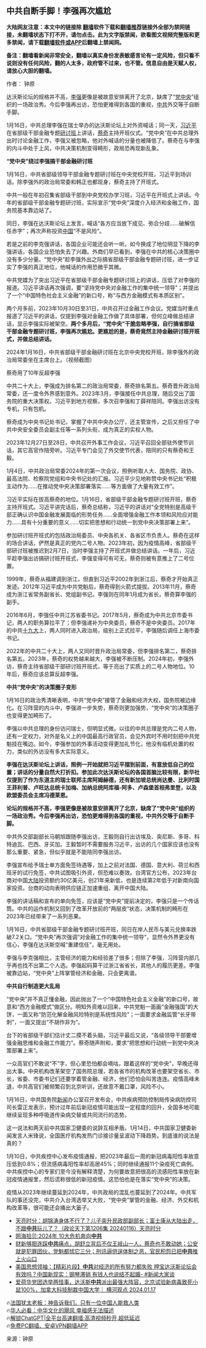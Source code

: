  <!-- 面包屑导航 --> <h2>中共自断手脚！李强再次尴尬</h2> <p class="notice"><b>大陆网友注意：本文中的链接除 <a href="https://github.com/bannedbook/fanqiang" >翻墙</a>软件下载和<a href="https://github.com/killgcd/justmysocks/blob/master/README.md">翻墙推荐</a>链接外全部为禁网链接，未翻墙状态下打不开，请勿点击。此为文字版禁闻，欲看图文视频完整版和更多禁闻，请下载<a href="https://github.com/bannedbook/fanqiang">翻墙软件或APP</a>后翻墙上禁闻网。</p><p>备注：翻墙看新闻非常安全，翻墙以真实身份发表敏感言论有一定风险，但只看不说则没有任何风险，翻的人太多，政府管不过来，也不管。信息自由是天赋人权，请放心大胆的翻墙。</b></p>  <div class="entry"> <p>作者： 钟原</p> <p id="summary">达沃斯论坛的规格并不高，<a href="https://www.bannedbook.org/bnews/tag/%e6%9d%8e%e5%bc%ba/" class="st_tag internal_tag" rel="tag" title="标签 李强 下的日志">李强</a>更像是被故意安排离开了北京，缺席了“<a href="https://www.bannedbook.org/bnews/tag/%E5%85%9A%E4%B8%AD%E5%A4%AE/" class="st_tag internal_tag" rel="tag" title="标签 党中央 下的日志">党中央</a>”组织的一场政治秀。今后李强再出访，恐怕更难得到各国的重视，<a href="https://www.bannedbook.org/bnews/tag/%e4%b8%ad%e5%85%b1/" class="st_tag internal_tag" rel="tag" title="标签 中共 下的日志">中共</a>外交等于自断手脚。</p> <p>1月16日，中共总理李强在瑞士举办的达沃斯论坛上对外资喊话；同一天，<a href="https://www.bannedbook.org/bnews/tag/%e4%b9%a0%e8%bf%91%e5%b9%b3/" class="st_tag internal_tag" rel="tag" title="标签 习近平 下的日志">习近平</a>在省部级干部金融专题<a href="https://www.bannedbook.org/bnews/tag/%E7%A0%94%E8%AE%A8%E7%8F%AD/" class="st_tag internal_tag" rel="tag" title="标签 研讨班 下的日志">研讨班</a>上讲话，<a href="https://www.bannedbook.org/bnews/tag/%e8%94%a1%e5%a5%87/" class="st_tag internal_tag" rel="tag" title="标签 蔡奇 下的日志">蔡奇</a>主持开班仪式。“党中央”在中共总理外出时讨论金融工作，李强又被忽略，他对外喊话的分量也被降低了。蔡奇在与李强的内斗中处于上风，中共决策机制变得畸形，政局恐再现新乱象。</p> <p><strong>“党中央”绕过李强搞干部金融研讨班</strong></p> <p>1月16日，中共省部级领导干部金融专题研讨班在中央党校开班，习近平到场训话。除李强外的政治局常委和韩正也都现身，蔡奇主持了开班式。</p> <p>中共一般在年初召集省部级干部到中央党校办学习班，习近平在开班式上讲话。今年的省部级干部金融专题研讨班，实际宣示“党中央”深度介入经济和金融工作，国务院基本靠边站了。</p> <p>同日，李强在达沃斯论坛上发言，喊话“各方应当放下成见、弥合分歧……破解信任赤字”；再次声称投资<span class='wp_keywordlink_affiliate'><a href="https://www.bannedbook.org/" title="中国" target="_blank">中国</a></span>“不是风险”。</p> <p>若是之前的李克强讲话，各国企业可能还会听一听。如今换成了地位明显下降的李强讲话，各国企业恐怕失去了兴趣。外商们早已看到，李强在中共的核心决策圈中没有多少分量。“党中央”趁李强外出之际搞省部级干部金融专题研讨班，进一步证实了李强的真正地位，他喊话的作用恐微乎其微。</p> <p>中共党媒为了突出习近平在省部级干部金融专题研讨班上的讲话，压低了对李强的报道。习近平讲话再次强调，要“坚持党中央对金融工作的集中统一领导”；并提出了一个“中国特色社会主义金融”的新口号，称“与西方金融模式有本质区别”。</p> <p>两个月多前，2023年10月30日至31日，中共召开过金融工作会议。党媒当时重点报道了习近平的讲话，仅提到李强对金融工作做了具体部署，但何立峰做总结讲话，显示李强实际被架空。<strong>两个多月后，“党中央”干脆忽略李强，自行搞省部级干部金融专题研讨班，李强再次尴尬。更尴尬的是，蔡奇竟然主持金融研讨班开班式，并做总结讲话。</strong></p> <p>2024年1月16日，中共省部级干部金融研讨班在北京中央党校开班，除李强外的政治局常委坐在主席台上。（视频截图）</p> <p>蔡奇用了10年反超李强</p> <p>中共二十大上，李强成为排名第二的政治局常委，蔡奇排名第五。蔡奇晋升政治局常委，还一度令外界感到意外。2023年3月，李强接任中共总理，随后交出了国务院的重大决策权。习近平到地方视察，多次召李强和丁薛祥陪同。李强出访没有专机，只有包机。</p> <p>蔡奇成为中央书记处书记，掌握了中共中央办公厅，还主管宣传，之后又担任了中共中央安全委员会副主任等一系列头衔，成为真正的实权人物。</p> <p>2023年12月27日至28日，中共召开外事工作会议，习近平召回全部驻外使节训话，其它高官作陪旁听。习近平专门会见了外交使节代表，陪同的只有蔡奇和王毅。</p> <p>1月4日，中共政治局常委2024年的第一次会议，照例听取人大、国务院、政协、最高法院、检察院党组和中央书记处的汇报。习近平少见地称赞中央书记处“积极主动作为……在推动党中央决策部署落实……等方面做了大量有效工作”。</p> <p>习近平实际在拔高蔡奇的地位。1月16日，省部级干部金融专题研讨班开班，蔡奇主持开班式。习近平讲完话后，蔡奇总结称，习近平的讲话对“全党特别是高级干部正确认识中国金融发展面临的形势任务……全面增强金融工作本领和风险应对能力……具有十分重要的意义……切实把思想和行动统一到党中央决策部署上来”。</p> <p>参加研讨班开班式的包括政治局委员、中央各机关、各省区市负责人。蔡奇在这样的场合讲话，俨然是真正的党内二号人物。2023年初，因为疫情高峰，省部级干部研讨班被推迟到2月7日，当时李强主持了开班式并做总结讲话。一年后，习近平趁李强出访搞研讨班开班式，李强变得可有可无，蔡奇则被有意推上了二号位置。</p> <p>1999年，蔡奇从福建调到浙江，但直到习近平2002年到浙江后，蔡奇才开始真正发迹。2012年习近平成为中共党魁后，蔡奇得到火箭式提拔。2013年11月，蔡奇成为浙江省常务副省长、党组副书记。李强则在同年1月成为省长，蔡奇算李强的副手。</p> <p>2016年6月，李强任中共江苏省委书记。2017年5月，蔡奇成为中共北京市委书记，两人的职务算拉平了；但李强递补为中央委员，蔡奇不是中央委员。2017年的中共<a href="https://www.bannedbook.org/bnews/tag/%e5%8d%81%e4%b9%9d%e5%a4%a7/" class="st_tag internal_tag" rel="tag" title="标签 十九大 下的日志">十九大</a>上，两人同时进入政治局，级别上正式拉平，李强随后调任上海市委书记。</p>  <p>2022年的中共二十大上，两人又同时晋升政治局常委，但李强排名第二，蔡奇排名第五。2023年，蔡奇的权势越来越大，李强被不断压制。2024年初，李强外访，蔡奇主持省部级干部研讨班开班式，等于亮出了实质上的二号人物地位。10年后，蔡奇应该总算反超李强。</p> <p><strong>中共“党中央”的决策圈子变形</strong></p> <p>1月16日的政治秀清晰表明，中共“党中央”接管了金融和经济大权，国务院被边缘化。在习阵营的内斗中，李强进一步失势，蔡奇则更加强势，“党中央”的决策圈子也变得更加畸形了。</p> <p>李强以中共总理的身份访问瑞士，但明显式微。以往的中共总理是党内二号人物，还有一定权力，对外是名义上的中国最高行政官员，会见外宾时不用时刻把中共党魁挂在嘴边。如今，李强参加的外事活动变得更加礼节化，他没有临机处置的权力，类似的外访没有多大实际意义。</p> <p><strong>李强在达沃斯论坛上讲话，照例一开始就把习近平摆到前面，有意放低自己的位置；讲话的分量自然大打折扣。参加此次达沃斯论坛的各国首脑比较有限，新华社仅提到了作为东道主的瑞士联邦主席阿姆赫德，还有新加坡总统尚达曼、比利时国王菲利普、卢旺达总统卡加梅、加纳总统阿库福-阿多、卢森堡首相弗里登，以及欧盟委员会主席冯德莱恩。</strong></p> <p><strong>论坛的规格并不高，李强更像是被故意安排离开了北京，缺席了“党中央”组织的一场政治秀。今后李强再出访，恐怕更难得到各国的重视，中共外交等于自断手脚。</strong></p> <p>中共外交部副部长马朝旭跟随李强出访，王毅则自行出访埃及、突尼斯、多哥、科特迪瓦、巴西、牙买加。王毅暂时不需要服务习近平，出访的几个国家应该也没有那么重要、紧急，但似乎就是不能陪同李强出访。</p> <p>李强宣布给予瑞士单方面免签待遇等，加上之前对法国、德国、意大利、荷兰和西班牙的试行免签，中共试图吸引外资，但恐难以奏效。台湾官方公布，2023年台商对中国<span class='wp_keywordlink_affiliate'><a href="https://www.bannedbook.org/" title="大陆" target="_blank">大陆</a></span>投资额约30亿美元，创21年来新低，也是连续第2年低于对新南向国家投资。台商的动向表明供应链正加速重组、离开中国大陆。</p> <p>李强的讲话稿和宣布的单向免签，应该是“党中央”提前决定的，李强只是一个传话筒。中共的运作机制又回到了改革开放前的“两层皮”状态，决策机制的畸形在2023年已经带来了一系列恶果。</p> <p>1月16日，中共省部级干部金融专题研讨班开班，同日在岸人民币与美元兑换率跌破7.2关口。“党中央”再次强调“对金融工作的集中统一领导”，显然令外界更没有信心，李强在达沃斯空喊“重建信任”，毫无用处。</p>  <p>李强与李克强相比，主管经济的能力和经验差了很多；但除了李强，习阵营内部几乎再也找不出第二个人选。李强起码算干过浙江省省长，其他人的履历更差。李强被靠边站，“党中央”上阵掌管经济和金融，只会更离谱。</p> <p><strong>中共自行制造更大乱局</strong></p> <p>“党中央”并不真正懂金融，因此抛出了一个“中国特色社会主义金融”的新口号，故意和“西方金融模式”做区分。明知外资难以回来，中共党魁一面画“金融强国”的大饼，一面又称“防范化解金融风险特别是系统性风险”；一面要求金融监管“长牙带刺”，一面又提出“不胡作非为”。</p> <p>台下的省部级干部们估计丈二摸不着头脑，习近平最后又说，“各级领导干部要增强金融思维和金融工作能力”。蔡奇随声附和，要求“把思想和行动统一到党中央决策部署上来”。</p> <p>一众高官们不敢说“不”字，但心里恐怕都会嘀咕，跟着这样的“党中央”，早晚还得出大事。中央机构改革架空了国务院总理，若各省市的机构改革也要架空省长、市长，省委、市委书记们还要学着管金融、经济，他们恐怕会叫苦连连。疫情高峰未退，中共高官们被频繁召到北京听训，还故意不戴口罩，风险不小。</p> <p>1月16日，中共国务院<span class='wp_keywordlink_affiliate'><a href="https://www.bannedbook.org/" title="新闻">新闻</a></span>办公室召开发布会，中共疾病预防控制局传染病防控司司长雷正龙表示，预计过年前后新冠疫情可能出现一定程度的回升，全国多地可能继续呈现多种呼吸道传染病交替或共同流行的态势。</p> <p>这一说法和两天前中共国家卫健委的说辞互相矛盾。1月14日，中共国家卫健委新闻发言人米锋说，全国医疗机构发热门诊接诊量呈波动下降趋势。到底谁的说法是真的？</p> <p>1月10日，中共疾控中心发布疫情通报，把2023年最后一周的新冠病毒阳性率故意压低到0.8%；但流感病毒阳性率却高居45%；同时继续通报11个染疫死亡病例。中共疾控中心的专家们至今没有解释清楚，为何要故意把很高的流感阳性率放在新冠疫情通报里，然后谎称很低的新冠疫情。这恐怕也是在落实“党中央”的决策。</p> <p>疫情从2023年继续蔓延到2024年，中共政局的混乱也蔓延到了2024年。中共军队的事还没完，中共介入台湾选举又大败，“党中央”掌管的金融、经济、外交和机构改革等，很可能还会捅出大篓子。</p> <!--<div id="taboola-mid-1"></div>--><ul class='op-related-articles' title='相关阅读'> <li><a href='https://www.bannedbook.org/bnews/comments/20240118/1989345.html' target='_blank'>天亮时分：胡锦涛身体不行了？儿子突升民政部副部长；富士康从大陆出走，不跟<b>中共</b>玩儿了？（政论天下第1206集 20240116）天亮时分</a></li> <li><a href='https://www.bannedbook.org/bnews/comments/20240118/1989338.html' target='_blank'>网海拾贝:2024年 10大危机奔向<b>中共</b></a></li> <li><a href='https://www.bannedbook.org/bnews/bannedvideo/20240118/1989334.html' target='_blank'>财新够胆连踩<b>中共</b>痛点，胡舒立背后不仅王岐山一人，蔡奇也不敢动她；公安就是犯罪团伙，党魁都怵它三分；刑讯逼供逞体制之恶，官民积怨已把<b>中共</b>推上火山口</a></li> <li><a href='https://www.bannedbook.org/bnews/cbnews/20240118/1989327.html' target='_blank'>美国思想领袖：【精彩片段】<b>中共</b>对经济的所有努力都失败 押宝达沃斯论坛会有效吗？中国新现实：钢琴滞销 有钱人也说结不起婚- #新闻大家谈</a></li> <li><a href='https://www.bannedbook.org/bnews/sohnews/20240118/1989325.html' target='_blank'>爱荷华党团选举两怪事，达沃斯<b>中共</b>派出最强大阵容，北京试验新病毒致死小鼠100%，加拿大科技制裁中国大学｜ 横河观点 2024.01.17</a></li> </ul> <p class="texttj"> 🔥<a href="https://www.bannedbook.org/bnews/ssgc/20230219/1850782.html" target="_blank">法国犹太老板：神告诉我们，只有一位中国人能救人类</a><br/> 🔥<a href="https://www.bannedbook.org/bnews/comments/20220220/1694796.html" target="_blank">华人必看：中华文化的飓风 幸福感无法描述</a><br/> 🔥<a href="https://github.com/bannedbook/fanqiang/wiki/V2ray%E6%9C%BA%E5%9C%BA" target="_blank">解锁ChatGPT|全平台高速翻墙:高清视频秒开,超低延迟</a><br/> 🔥<a href="https://github.com/bannedbook/fanqiang/wiki/%E7%A6%81%E9%97%BB%E7%BD%91%E5%AE%89%E5%8D%93%E7%BF%BB%E5%A2%99%E6%96%B0%E9%97%BBAPP" target="_blank">免费PC翻墙、安卓VPN翻墙APP</a><br/> </p> <p class="src-info">来源：钟原 </p><a name='sharetosocial'></a> <div style="margin-bottom:5px;padding-bottom:5px;clear:both"> <div id="archive-pix-1" class="banner-ads"> <!-- AuctionX Display platform tag START --> <div id="27602x728x90x621x_ADSLOT1" clicktrack="%%CLICK_URL_ESC%%"></div>  <!-- AuctionX Display platform tag END --> </div> <div id="archive-pix-2" class="banner-ads"> <!-- AuctionX Display platform tag START --> <div id="27556x300x250x621x_ADSLOT1" clicktrack="%%CLICK_URL_ESC%%" style="margin:0 auto;text-align:center"></div>  <!-- AuctionX Display platform tag END --> </div> </div>  <div id="archive-pix-1" class="banner-ads"> <!-- AuctionX Display platform tag START --> <div id="27603x728x90x621x_ADSLOT1" clicktrack="%%CLICK_URL_ESC%%"></div>  <!-- AuctionX Display platform tag END --> </div> </div><!--END ENTRY--> 